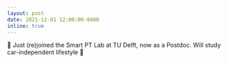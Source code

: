 ```yaml
---
layout: post
date: 2021-12-01 12:00:00-0400
inline: true
---
```


:busstop: Just (re)joined the Smart PT Lab at TU Delft, now as a Postdoc. Will study car-independent lifestyle :blue_car:
